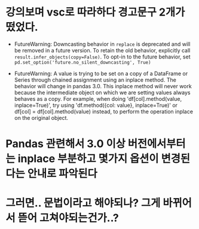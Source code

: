 # 강의보며 vsc로 따라하다 경고문구 2개가 떴었다.
  - FutureWarning: Downcasting behavior in `replace` is deprecated and will be removed in a future version.
    To retain the old behavior, explicitly call `result.infer_objects(copy=False)`.
    To opt-in to the future behavior, set `pd.set_option('future.no_silent_downcasting', True)`

  - FutureWarning: A value is trying to be set on a copy of a DataFrame or Series through chained assignment using an inplace method.
    The behavior will change in pandas 3.0. This inplace method will never work because the intermediate object on which we are setting values always behaves as a copy.
    For example, when doing 'df[col].method(value, inplace=True)', try using 'df.method({col: value}, inplace=True)' or df[col] = df[col].method(value) instead,
    to perform the operation inplace on the original object.

# Pandas 관련해서 3.0 이상 버전에서부터는 inplace 부분하고 몇가지 옵션이 변경된다는 안내로 파악된다
# 그러면.. 문법이라고 해야되나? 그게 바뀌어서 뜯어 고쳐야되는건가..?
